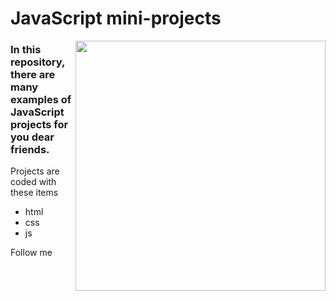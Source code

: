 <h1>JavaScript mini-projects</h1>
<img align="right" width="400" src="https://img.freepik.com/free-vector/programmers-using-javascript-programming-language-computer-tiny-people-javascript-language-javascript-engine-js-web-development-concept-bright-vibrant-violet-isolated-illustration_335657-986.jpg" />

<h3>In this repository, there are many examples of JavaScript projects for you dear friends.</h3>
<p>Projects are coded with these items</p>
<ul>
  <li>html</li>
  <li>css</li>
  <li>js</li>
</ul>

<p>Follow me <a href="http://alimahmoodi.ir"></a></p>
